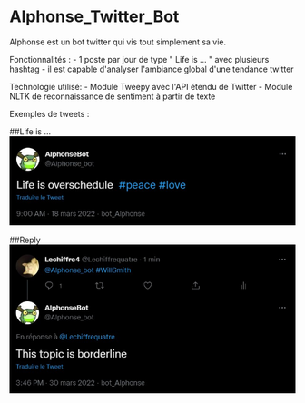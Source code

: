 # Alphonse_Twitter_Bot

Alphonse est un bot twitter qui vis tout simplement sa vie.

Fonctionnalités :
    - 1 poste par jour de type " Life is ... " avec plusieurs hashtag
    - il est capable d'analyser l'ambiance global d'une tendance twitter

Technologie utilisé: 
    - Module Tweepy avec l'API étendu de Twitter
    - Module NLTK de reconnaissance de sentiment à partir de texte


Exemples de tweets : 

##Life is ... 
<img src="./images/lifeis.jpg">


##Reply 
<img src="./images/reply.jpg">


